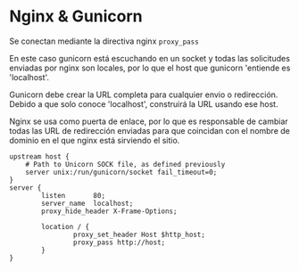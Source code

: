 # Nginx & Gunicorn

Se conectan mediante la directiva nginx `proxy_pass`

En este caso gunicorn está escuchando en un socket y todas las solicitudes enviadas por nginx son locales, por lo que el host que gunicorn 'entiende es 'localhost'.

Gunicorn debe crear la URL completa para cualquier envio o redirección. Debido a que solo conoce 'localhost', construirá la URL usando ese host.

Nginx se usa como puerta de enlace, por lo que es responsable de cambiar todas las URL de redirección enviadas para que coincidan con el nombre de dominio en el que nginx está sirviendo el sitio.

```nginx
upstream host {
    # Path to Unicorn SOCK file, as defined previously
    server unix:/run/gunicorn/socket fail_timeout=0;
}
server {
        listen       80;
        server_name  localhost;
        proxy_hide_header X-Frame-Options;
        
        location / {
                proxy_set_header Host $http_host;
                proxy_pass http://host;
        }
}
```